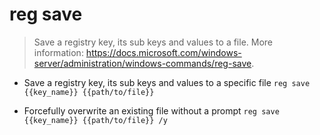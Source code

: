 # reg save
> Save a registry key, its sub keys and values to a file.
> More information: <https://docs.microsoft.com/windows-server/administration/windows-commands/reg-save>.

- Save a registry key, its sub keys and values to a specific file
`reg save {{key_name}} {{path/to/file}}`

- Forcefully overwrite an existing file without a prompt
`reg save {{key_name}} {{path/to/file}} /y`

